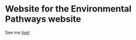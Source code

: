 # Website for the Environmental Pathways website
See me [live!](https://nostalgic-spence-b4f24c.netlify.app/)
